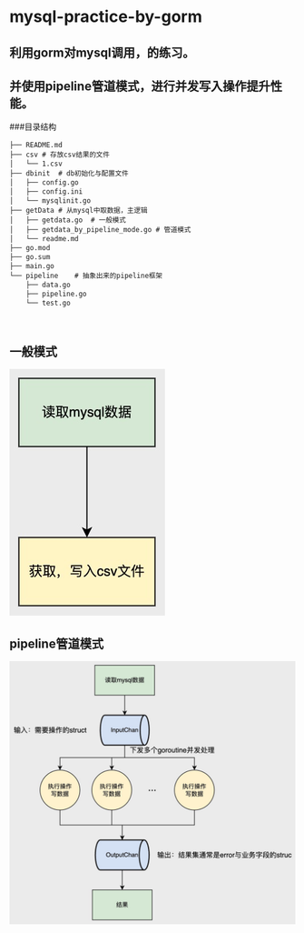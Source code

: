 # mysql-practice-by-gorm
## 利用gorm对mysql调用，的练习。
## 并使用pipeline管道模式，进行并发写入操作提升性能。

###目录结构
```bigquery
├── README.md   
├── csv # 存放csv结果的文件
│   └── 1.csv
├── dbinit  # db初始化与配置文件
│   ├── config.go
│   ├── config.ini
│   └── mysqlinit.go
├── getData # 从mysql中取数据，主逻辑
│   ├── getdata.go  # 一般模式
│   ├── getdata_by_pipeline_mode.go # 管道模式
│   └── readme.md
├── go.mod
├── go.sum
├── main.go
└── pipeline    # 抽象出来的pipeline框架
    ├── data.go
    ├── pipeline.go
    └── test.go



```
## 一般模式
![项目架构](https://github.com/googs1025/mysql-practice-by-gorm/blob/main/image/%E6%B5%81%E7%A8%8B%E5%9B%BE%20(1).jpg?raw=true)
## pipeline管道模式

![项目架构](https://github.com/googs1025/mysql-practice-by-gorm/blob/main/image/%E6%B5%81%E7%A8%8B%E5%9B%BE.jpg?raw=true)




